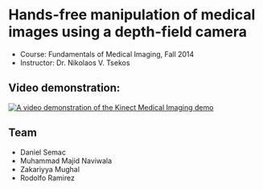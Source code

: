 # Hands-free manipulation of medical images using a depth-field camera

- Course: Fundamentals of Medical Imaging, Fall 2014
- Instructor: Dr. Nikolaos V. Tsekos

## Video demonstration:

[![A video demonstration of the Kinect Medical Imaging demo](http://img.youtube.com/vi/CLkiHLOybms/0.jpg)](https://www.youtube.com/watch?v=CLkiHLOybms)

## Team

- Daniel Semac
- Muhammad Majid Naviwala
- Zakariyya Mughal
- Rodolfo Ramirez
